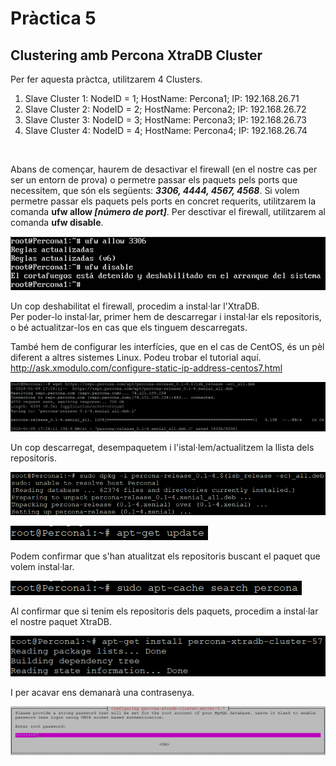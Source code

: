 # Pràctica 5

## Clustering amb Percona XtraDB Cluster


Per fer aquesta pràctca, utilitzarem 4 Clusters.

1. Slave Cluster 1: NodeID = 1; HostName: Percona1; IP: 192.168.26.71
2. Slave Cluster 2: NodeID = 2; HostName: Percona2; IP: 192.168.26.72
3. Slave Cluster 3: NodeID = 3; HostName: Percona3; IP: 192.168.26.73
4. Slave Cluster 4: NodeID = 4; HostName: Percona4; IP: 192.168.26.74

</br>

Abans de començar, haurem de desactivar el firewall (en el nostre cas per ser un entorn de prova) o permetre passar els paquets pels ports que necessitem, que són els següents: <b><i>3306, 4444, 4567, 4568</i></b>. Si volem permetre passar els paquets pels ports en concret requerits, utilitzarem la comanda <b>ufw allow <i>[número de port]</i></b>. Per desctivar el firewall, utilitzarem al comanda <b>ufw disable</b>. </br>

![*_XtraDB](img/0_XtraDB.png) </br>

Un cop deshabilitat el firewall, procedim a instal·lar l'XtraDB. </br>
Per poder-lo instal·lar, primer hem de descarregar i instal·lar els repositoris, o bé actualitzar-los en cas que els tinguem descarregats. </br>

També hem de configurar les interfícies, que en el cas de CentOS, és un pèl diferent a altres sistemes Linux. Podeu trobar el tutorial aquí. http://ask.xmodulo.com/configure-static-ip-address-centos7.html </br>

</hr>

![*_XtraDB](img/1_XtraDB.png) </br>

Un cop descarregat, desempaquetem i l'istal·lem/actualitzem la llista dels repositoris. </br>

![*_XtraDB](img/2_XtraDB.png) </br>

![*_XtraDB](img/3_XtraDB.png) </br>

Podem confirmar que s'han atualitzat els repositoris buscant el paquet que volem instal·lar. </br>

![*_XtraDB](img/4_XtraDB.png) </br>

Al confirmar que si tenim els repositoris dels paquets, procedim a instal·lar el nostre paquet XtraDB. </br>

![*_XtraDB](img/5_XtraDB.png) </br>

I per acavar ens demanarà una contrasenya. </br>

![*_XtraDB](img/6_XtraDB.png) </br>
